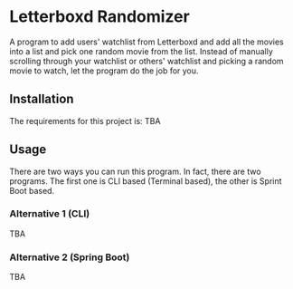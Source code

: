 # Letterboxd Randomizer
A program to add users' watchlist from Letterboxd and add all the movies into a list
and pick one random movie from the list. Instead of manually scrolling through your 
watchlist or others' watchlist and picking a random movie to watch, let the program 
do the job for you.

## Installation
The requirements for this project is: TBA

## Usage

There are two ways you can run this program. In fact, there are two programs.
The first one is CLI based (Terminal based), the other is Sprint Boot based.

### Alternative 1 (CLI)
TBA

### Alternative 2 (Spring Boot)
TBA